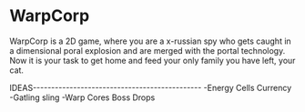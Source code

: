 # WarpCorp
WarpCorp is a 2D game, where you are a x-russian spy who gets caught in a dimensional poral explosion and are merged with the portal technology. Now it is your task to get home and feed your only family you have left, your cat.

IDEAS----------------------------------------------
-Energy Cells Currency
-Gatling sling
-Warp Cores  Boss Drops
